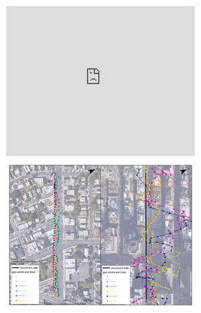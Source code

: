 <iframe width="100%" height="400" frameborder="0" src="https://cartodbacademy.cartodb.com/viz/26250460-05d8-11e4-9e73-0e73339ffa50/embed_map" allowfullscreen webkitallowfullscreen mozallowfullscreen oallowfullscreen msallowfullscreen></iframe>

![](img/gps_map_v02.png)

